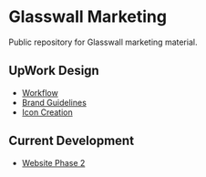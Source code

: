 # Glasswall Marketing
Public repository for Glasswall marketing material.

## UpWork Design

* [Workflow]()
* [Brand Guidelines]()
* [Icon Creation]()

## Current Development
* [Website Phase 2](https://github.com/filetrust/glasswall-marketing/tree/master/Website%20Mockups/Phase%202)


